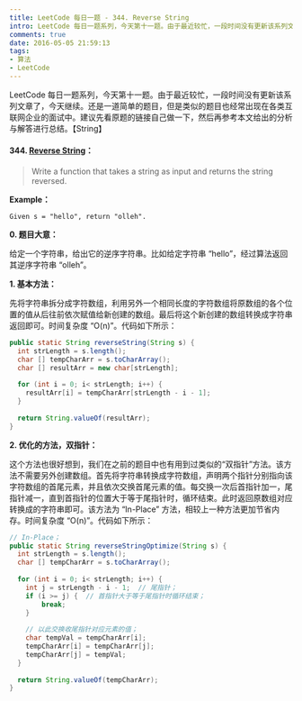 ```yaml
---
title: LeetCode 每日一题 - 344. Reverse String
intro: LeetCode 每日一题系列，今天第十一题。由于最近较忙，一段时间没有更新该系列文章了，今天继续。还是一道简单的题目，但是类似的题目也经常出现在各类互联网企业的面试中。建议先看原题的链接自己做一下，然后再参考本文给出的分析与解答进行总结。【String】
comments: true
date: 2016-05-05 21:59:13
tags:
- 算法
- LeetCode
---
```


LeetCode 每日一题系列，今天第十一题。由于最近较忙，一段时间没有更新该系列文章了，今天继续。还是一道简单的题目，但是类似的题目也经常出现在各类互联网企业的面试中。建议先看原题的链接自己做一下，然后再参考本文给出的分析与解答进行总结。【String】

#### 344. [Reverse String](https://leetcode.com/problems/reverse-string/)：

> Write a function that takes a string as input and returns the string reversed.

**Example：**

```text
Given s = "hello", return "olleh".
```

**0. 题目大意：**

给定一个字符串，给出它的逆序字符串。比如给定字符串 “hello”，经过算法返回其逆序字符串 “olleh”。


**1. 基本方法：**

先将字符串拆分成字符数组，利用另外一个相同长度的字符数组将原数组的各个位置的值从后往前依次赋值给新创建的数组。最后将这个新创建的数组转换成字符串返回即可。时间复杂度 “O(n)”。代码如下所示：

```java
public static String reverseString(String s) {
  int strLength = s.length();
  char [] tempCharArr = s.toCharArray();
  char [] resultArr = new char[strLength];
  
  for (int i = 0; i< strLength; i++) {
  	resultArr[i] = tempCharArr[strLength - i - 1];
  }
  
  return String.valueOf(resultArr);
}
```


**2. 优化的方法，双指针：**

这个方法也很好想到，我们在之前的题目中也有用到过类似的“双指针”方法。该方法不需要另外创建数组。首先将字符串转换成字符数组，声明两个指针分别指向该字符数组的首尾元素，并且依次交换首尾元素的值。每交换一次后首指针加一，尾指针减一，直到首指针的位置大于等于尾指针时，循环结束。此时返回原数组对应转换成的字符串即可。该方法为 “In-Place” 方法，相较上一种方法更加节省内存。时间复杂度 “O(n)”。代码如下所示：

```java
// In-Place；
public static String reverseStringOptimize(String s) {
  int strLength = s.length();
  char [] tempCharArr = s.toCharArray();
  
  for (int i = 0; i< strLength; i++) {
  	int j = strLength - i - 1;  // 尾指针；
  	if (i >= j) {  // 首指针大于等于尾指针时循环结束；
  		break;
  	}
  	
    // 以此交换收尾指针对应元素的值；
  	char tempVal = tempCharArr[i]; 
  	tempCharArr[i] = tempCharArr[j];
  	tempCharArr[j] = tempVal;
  }
  
  return String.valueOf(tempCharArr);
}
```
